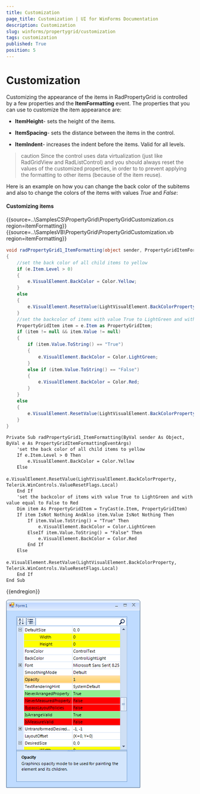 ```yaml
---
title: Customization
page_title: Customization | UI for WinForms Documentation
description: Customization
slug: winforms/propertygrid/customization
tags: customization
published: True
position: 5
---
```


# Customization

Customizing the appearance of the items in RadPropertyGrid is controlled by a few properties and the __ItemFormatting__ event. The properties that you can use to customize the item appearance are:

* __ItemHeight__- sets the height of the items.

* __ItemSpacing__- sets the distance between the items in the control.

* __ItemIndent__- increases the indent before the items. Valid for all levels.

>caution Since the control uses data virtualization (just like RadGridView and RadListControl) and you should always reset the values of the customized properties, in order to to prevent applying the formatting to other items (because of the item reuse).
>

Here is an example on how you can change the back color of the subitems and also to change the colors of the items with values *True* and *False*:

#### Customizing items

{{source=..\SamplesCS\PropertyGrid\PropertyGridCustomization.cs region=itemFormatting}} 
{{source=..\SamplesVB\PropertyGrid\PropertyGridCustomization.vb region=itemFormatting}} 

````C#
void radPropertyGrid1_ItemFormatting(object sender, PropertyGridItemFormattingEventArgs e)
{
    //set the back color of all child items to yellow
    if (e.Item.Level > 0)
    {
        e.VisualElement.BackColor = Color.Yellow;
    }
    else
    {
        e.VisualElement.ResetValue(LightVisualElement.BackColorProperty, Telerik.WinControls.ValueResetFlags.Local);
    }
    //set the backcolor of items with value True to LightGreen and with value equal to False to Red
    PropertyGridItem item = e.Item as PropertyGridItem;
    if (item != null && item.Value != null)
    {
        if (item.Value.ToString() == "True")
        {
            e.VisualElement.BackColor = Color.LightGreen;
        }
        else if (item.Value.ToString() == "False")
        {
            e.VisualElement.BackColor = Color.Red;
        }
    }
    else
    {
        e.VisualElement.ResetValue(LightVisualElement.BackColorProperty, Telerik.WinControls.ValueResetFlags.Local);
    }
}

````
````VB.NET
Private Sub radPropertyGrid1_ItemFormatting(ByVal sender As Object, ByVal e As PropertyGridItemFormattingEventArgs)
    'set the back color of all child items to yellow
    If e.Item.Level > 0 Then
        e.VisualElement.BackColor = Color.Yellow
    Else
        e.VisualElement.ResetValue(LightVisualElement.BackColorProperty, Telerik.WinControls.ValueResetFlags.Local)
    End If
    'set the backcolor of items with value True to LightGreen and with value equal to False to Red
    Dim item As PropertyGridItem = TryCast(e.Item, PropertyGridItem)
    If item IsNot Nothing AndAlso item.Value IsNot Nothing Then
        If item.Value.ToString() = "True" Then
            e.VisualElement.BackColor = Color.LightGreen
        ElseIf item.Value.ToString() = "False" Then
            e.VisualElement.BackColor = Color.Red
        End If
    Else
        e.VisualElement.ResetValue(LightVisualElement.BackColorProperty, Telerik.WinControls.ValueResetFlags.Local)
    End If
End Sub

````

{{endregion}} 

![propertygrid-customization](images/propertygrid-customization.png)